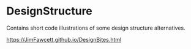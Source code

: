 # DesignStructure
Contains short code illustrations of some design structure alternatives.

https://JimFawcett.github.io/DesignBites.html

